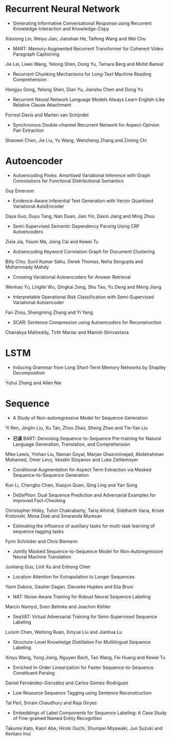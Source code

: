 # Recurrent Neural Network 

+ Generating Informative Conversational Response using Recurrent Knowledge-Interaction and Knowledge-Copy

Xiexiong Lin, Weiyu Jian, Jianshan He, Taifeng Wang and Wei Chu

+ MART: Memory-Augmented Recurrent Transformer for Coherent Video Paragraph Captioning

Jie Lei, Liwei Wang, Yelong Shen, Dong Yu, Tamara Berg and Mohit Bansal

+ Recurrent Chunking Mechanisms for Long-Text Machine Reading Comprehension

Hongyu Gong, Yelong Shen, Dian Yu, Jianshu Chen and Dong Yu

+ Recurrent Neural Network Language Models Always Learn English-Like Relative Clause Attachment

Forrest Davis and Marten van Schijndel

+ Synchronous Double-channel Recurrent Network for Aspect-Opinion Pair Extraction

Shaowei Chen, Jie Liu, Yu Wang, Wenzheng Zhang and Ziming Chi

# Autoencoder

+ Autoencoding Pixies: Amortised Variational Inference with Graph Convolutions for Functional Distributional Semantics

Guy Emerson

+ Evidence-Aware Inferential Text Generation with Vector Quantised Variational AutoEncoder

Daya Guo, Duyu Tang, Nan Duan, Jian Yin, Daxin Jiang and Ming Zhou

+ Semi-Supervised Semantic Dependency Parsing Using CRF Autoencoders

Zixia Jia, Youmi Ma, Jiong Cai and Kewei Tu

+ Autoencoding Keyword Correlation Graph for Document Clustering

Billy Chiu, Sunil Kumar Sahu, Derek Thomas, Neha Sengupta and Mohammady Mahdy

+ Crossing Variational Autoencoders for Answer Retrieval

Wenhao Yu, Lingfei Wu, Qingkai Zeng, Shu Tao, Yu Deng and Meng Jiang

+ Interpretable Operational Risk Classification with Semi-Supervised Variational Autoencoder

Fan Zhou, Shengming Zhang and Yi Yang

+ SCAR: Sentence Compression using Autoencoders for Reconstruction

Chanakya Malireddy, Tirth Maniar and Manish Shrivastava

# LSTM

+ Inducing Grammar from Long Short-Term Memory Networks by Shapley Decomposition

Yuhui Zhang and Allen Nie

# Sequence

+ A Study of Non-autoregressive Model for Sequence Generation

Yi Ren, Jinglin Liu, Xu Tan, Zhou Zhao, Sheng Zhao and Tie-Yan Liu

+ **已读** BART: Denoising Sequence-to-Sequence Pre-training for Natural Language Generation, Translation, and Comprehension

Mike Lewis, Yinhan Liu, Naman Goyal, Marjan Ghazvininejad, Abdelrahman Mohamed, Omer Levy, Veselin Stoyanov and Luke Zettlemoyer

+ Conditional Augmentation for Aspect Term Extraction via Masked Sequence-to-Sequence Generation

Kun Li, Chengbo Chen, Xiaojun Quan, Qing Ling and Yan Song

+ DeSePtion: Dual Sequence Prediction and Adversarial Examples for Improved Fact-Checking

Christopher Hidey, Tuhin Chakrabarty, Tariq Alhindi, Siddharth Varia, Kriste Krstovski, Mona Diab and Smaranda Muresan

+ Estimating the influence of auxiliary tasks for multi-task learning of sequence tagging tasks

Fynn Schröder and Chris Biemann

+ Jointly Masked Sequence-to-Sequence Model for Non-Autoregressive Neural Machine Translation

Junliang Guo, Linli Xu and Enhong Chen

+ Location Attention for Extrapolation to Longer Sequences

Yann Dubois, Gautier Dagan, Dieuwke Hupkes and Elia Bruni

+ NAT: Noise-Aware Training for Robust Neural Sequence Labeling

Marcin Namysl, Sven Behnke and Joachim Köhler

+ SeqVAT: Virtual Adversarial Training for Semi-Supervised Sequence Labeling

Luoxin Chen, Weitong Ruan, Xinyue Liu and Jianhua Lu

+ Structure-Level Knowledge Distillation For Multilingual Sequence Labeling

Xinyu Wang, Yong Jiang, Nguyen Bach, Tao Wang, Fei Huang and Kewei Tu

+ Enriched In-Order Linearization for Faster Sequence-to-Sequence Constituent Parsing

Daniel Fernández-González and Carlos Gómez-Rodríguez

+ Low Resource Sequence Tagging using Sentence Reconstruction

Tal Perl, Sriram Chaudhury and Raja Giryes

+ Embeddings of Label Components for Sequence Labeling: A Case Study of Fine-grained Named Entity Recognition

Takuma Kato, Kaori Abe, Hiroki Ouchi, Shumpei Miyawaki, Jun Suzuki and Kentaro Inui
